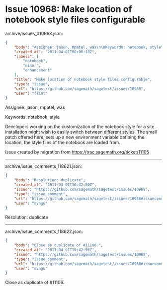 # Issue 10968: Make location of notebook style files configurable

archive/issues_010968.json:
```json
{
    "body": "Assignee: jason, mpatel, was\n\nKeywords: notebook, style\n\nDevelopers working on the customization of the notebook style for a site installation might wish to easily switch between different styles. The small patch offered here, sets up a new environment variable defining the location, the style files of the notebook are loaded from.\n\nIssue created by migration from https://trac.sagemath.org/ticket/11105\n\n",
    "created_at": "2011-04-01T08:06:18Z",
    "labels": [
        "notebook",
        "minor",
        "enhancement"
    ],
    "title": "Make location of notebook style files configurable",
    "type": "issue",
    "url": "https://github.com/sagemath/sagetest/issues/10968",
    "user": "flint"
}
```
Assignee: jason, mpatel, was

Keywords: notebook, style

Developers working on the customization of the notebook style for a site installation might wish to easily switch between different styles. The small patch offered here, sets up a new environment variable defining the location, the style files of the notebook are loaded from.

Issue created by migration from https://trac.sagemath.org/ticket/11105





---

archive/issue_comments_118621.json:
```json
{
    "body": "Resolution: duplicate",
    "created_at": "2011-04-01T10:42:56Z",
    "issue": "https://github.com/sagemath/sagetest/issues/10968",
    "type": "issue_comment",
    "url": "https://github.com/sagemath/sagetest/issues/10968#issuecomment-118621",
    "user": "mvngu"
}
```

Resolution: duplicate



---

archive/issue_comments_118622.json:
```json
{
    "body": "Close as duplicate of #11106.",
    "created_at": "2011-04-01T10:42:56Z",
    "issue": "https://github.com/sagemath/sagetest/issues/10968",
    "type": "issue_comment",
    "url": "https://github.com/sagemath/sagetest/issues/10968#issuecomment-118622",
    "user": "mvngu"
}
```

Close as duplicate of #11106.

